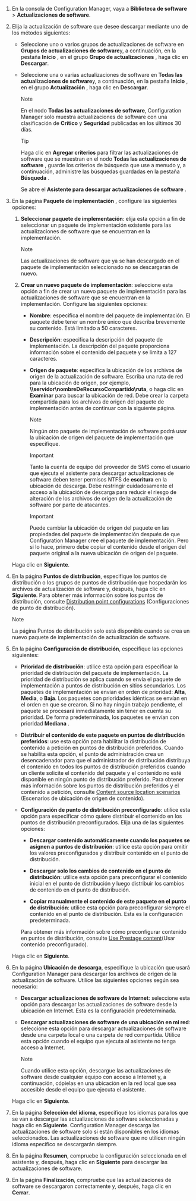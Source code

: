 1.  En la consola de Configuration Manager, vaya a **Biblioteca de software** > **Actualizaciones de software**.  

2.  Elija la actualización de software que desee descargar mediante uno de los métodos siguientes:  

    -   Seleccione uno o varios grupos de actualizaciones de software en **Grupos de actualizaciones de software**y, a continuación, en la pestaña **Inicio** , en el grupo **Grupo de actualizaciones** , haga clic en **Descargar**.  

    -   Seleccione una o varias actualizaciones de software en **Todas las actualizaciones de software**y, a continuación, en la pestaña **Inicio** , en el grupo **Actualización** , haga clic en **Descargar**.  

        > [!NOTE]  
        >  En el nodo **Todas las actualizaciones de software**, Configuration Manager solo muestra actualizaciones de software con una clasificación de **Crítico** y **Seguridad** publicadas en los últimos 30 días.  

        > [!TIP]  
        >  Haga clic en **Agregar criterios** para filtrar las actualizaciones de software que se muestran en el nodo **Todas las actualizaciones de software** , guarde los criterios de búsqueda que use a menudo y, a continuación, administre las búsquedas guardadas en la pestaña **Búsqueda** .  

         Se abre el **Asistente para descargar actualizaciones de software** .  

3.  En la página **Paquete de implementación** , configure las siguientes opciones:  

    1.  **Seleccionar paquete de implementación**: elija esta opción a fin de seleccionar un paquete de implementación existente para las actualizaciones de software que se encuentran en la implementación.  

        > [!NOTE]  
        >  Las actualizaciones de software que ya se han descargado en el paquete de implementación seleccionado no se descargarán de nuevo.  

    2.  **Crear un nuevo paquete de implementación**: seleccione esta opción a fin de crear un nuevo paquete de implementación para las actualizaciones de software que se encuentran en la implementación. Configure las siguientes opciones:  

        -   **Nombre**: especifica el nombre del paquete de implementación. El paquete debe tener un nombre único que describa brevemente su contenido.  Está limitado a 50 caracteres.  

        -   **Descripción**: especifica la descripción del paquete de implementación. La descripción del paquete proporciona información sobre el contenido del paquete y se limita a 127 caracteres.  

        -   **Origen de paquete**: especifica la ubicación de los archivos de origen de la actualización de software. Escriba una ruta de red para la ubicación de origen, por ejemplo, **\\\servidor\nombreDeRecursoCompartido\ruta**, o haga clic en **Examinar** para buscar la ubicación de red. Debe crear la carpeta compartida para los archivos de origen del paquete de implementación antes de continuar con la siguiente página.  

            > [!NOTE]  
            >  Ningún otro paquete de implementación de software podrá usar la ubicación de origen del paquete de implementación que especifique.  

            > [!IMPORTANT]  
            >  Tanto la cuenta de equipo del proveedor de SMS como el usuario que ejecuta el asistente para descargar actualizaciones de software deben tener permisos NTFS de **escritura** en la ubicación de descarga. Debe restringir cuidadosamente el acceso a la ubicación de descarga para reducir el riesgo de alteración de los archivos de origen de la actualización de software por parte de atacantes.  

            > [!IMPORTANT]  
            >  Puede cambiar la ubicación de origen del paquete en las propiedades del paquete de implementación después de que Configuration Manager cree el paquete de implementación. Pero si lo hace, primero debe copiar el contenido desde el origen del paquete original a la nueva ubicación de origen del paquete.  

     Haga clic en **Siguiente**.  

4.  En la página **Puntos de distribución**, especifique los puntos de distribución o los grupos de puntos de distribución que hospedarán los archivos de actualización de software y, después, haga clic en **Siguiente**. Para obtener más información sobre los puntos de distribución, consulte [Distribution point configurations](../../core/servers/deploy/configure/install-and-configure-distribution-points.md#bkmk_configs) (Configuraciones de punto de distribución).  

    > [!NOTE]  
    >  La página Puntos de distribución solo está disponible cuando se crea un nuevo paquete de implementación de actualización de software.  

6.  En la página **Configuración de distribución**, especifique las opciones siguientes:  

    -   **Prioridad de distribución**: utilice esta opción para especificar la prioridad de distribución del paquete de implementación. La prioridad de distribución se aplica cuando se envía el paquete de implementación a puntos de distribución en sitios secundarios. Los paquetes de implementación se envían en orden de prioridad: **Alta**, **Media**, o **Baja**. Los paquetes con prioridades idénticas se envían en el orden en que se crearon. Si no hay ningún trabajo pendiente, el paquete se procesará inmediatamente sin tener en cuenta su prioridad. De forma predeterminada, los paquetes se envían con prioridad **Mediana** .  

    -   **Distribuir el contenido de este paquete en puntos de distribución preferidos**: use esta opción para habilitar la distribución de contenido a petición en puntos de distribución preferidos. Cuando se habilita esta opción, el punto de administración crea un desencadenador para que el administrador de distribución distribuya el contenido en todos los puntos de distribución preferidos cuando un cliente solicite el contenido del paquete y el contenido no esté disponible en ningún punto de distribución preferido. Para obtener más información sobre los puntos de distribución preferidos y el contenido a petición, consulte [Content source location scenarios](../../core/plan-design/hierarchy/content-source-location-scenarios.md) (Escenarios de ubicación de origen de contenido).  

    -   **Configuración de punto de distribución preconfigurado**: utilice esta opción para especificar cómo quiere distribuir el contenido en los puntos de distribución preconfigurados. Elija una de las siguientes opciones:  

        -   **Descargar contenido automáticamente cuando los paquetes se asignen a puntos de distribución**: utilice esta opción para omitir los valores preconfigurados y distribuir contenido en el punto de distribución.  

        -   **Descargar solo los cambios de contenido en el punto de distribución**: utilice esta opción para preconfigurar el contenido inicial en el punto de distribución y luego distribuir los cambios de contenido en el punto de distribución.  

        -   **Copiar manualmente el contenido de este paquete en el punto de distribución**: utilice esta opción para preconfigurar siempre el contenido en el punto de distribución. Esta es la configuración predeterminada.  

         Para obtener más información sobre cómo preconfigurar contenido en puntos de distribución, consulte [Use Prestage content](../../core/servers/deploy/configure/deploy-and-manage-content.md#bkmk_prestage)(Usar contenido preconfigurado).  

     Haga clic en **Siguiente**.  

6.  En la página **Ubicación de descarga**, especifique la ubicación que usará Configuration Manager para descargar los archivos de origen de la actualización de software. Utilice las siguientes opciones según sea necesario:  

    -   **Descargar actualizaciones de software de Internet**: seleccione esta opción para descargar las actualizaciones de software desde la ubicación en Internet. Esta es la configuración predeterminada.  

    -   **Descargar actualizaciones de software de una ubicación en mi red**: seleccione esta opción para descargar actualizaciones de software desde una carpeta local o una carpeta de red compartida. Utilice esta opción cuando el equipo que ejecuta al asistente no tenga acceso a Internet.  

        > [!NOTE]  
        >  Cuando utilice esta opción, descargue las actualizaciones de software desde cualquier equipo con acceso a Internet y, a continuación, cópielas en una ubicación en la red local que sea accesible desde el equipo que ejecuta el asistente.  

     Haga clic en **Siguiente**.  

7.  En la página **Selección del idioma**, especifique los idiomas para los que se van a descargar las actualizaciones de software seleccionadas y haga clic en **Siguiente**. Configuration Manager descarga las actualizaciones de software solo si están disponibles en los idiomas seleccionados. Las actualizaciones de software que no utilicen ningún idioma específico se descargarán siempre.  

8. En la página **Resumen**, compruebe la configuración seleccionada en el asistente y, después, haga clic en **Siguiente** para descargar las actualizaciones de software.  

9. En la página **Finalización**, compruebe que las actualizaciones de software se descargaron correctamente y, después, haga clic en **Cerrar**.  


<!--HONumber=Nov16_HO1-->


